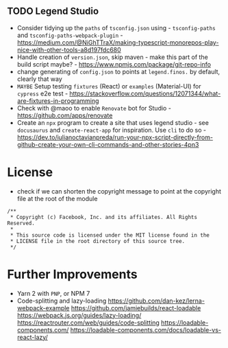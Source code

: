 ## TODO Legend Studio

- Consider tidying up the `paths` of `tsconfig.json` using - `tsconfig-paths` and `tsconfig-paths-webpack-plugin` - https://medium.com/@NiGhTTraX/making-typescript-monorepos-play-nice-with-other-tools-a8d197fdc680
- Handle creation of `version.json`, skip maven - make this part of the build script maybe? - https://www.npmjs.com/package/git-repo-info
- change generating of `config.json` to points at `legend.finos.` by default, clearly that way
- `MAYBE` Setup testing `fixtures` (React) or `examples` (Material-UI) for `cypress` e2e test - https://stackoverflow.com/questions/12071344/what-are-fixtures-in-programming
- Check with @maoo to enable `Renovate` bot for Studio - https://github.com/apps/renovate
- Create an `npx` program to create a site that uses legend studio - see `docusaurus` and `create-react-app` for inspiration. Use `cli` to do so - https://dev.to/iulianoctavianpreda/run-your-npx-script-directly-from-github-create-your-own-cli-commands-and-other-stories-4pn3

# License

- check if we can shorten the copyright message to point at the copyright file at the root of the module

```
/**
 * Copyright (c) Facebook, Inc. and its affiliates. All Rights Reserved.
 *
 * This source code is licensed under the MIT license found in the
 * LICENSE file in the root directory of this source tree.
 */
```

# Further Improvements

- Yarn 2 with `PNP`, or NPM 7
- Code-splitting and lazy-loading
  https://github.com/dan-kez/lerna-webpack-example
  https://github.com/jamiebuilds/react-loadable
  https://webpack.js.org/guides/lazy-loading/
  https://reactrouter.com/web/guides/code-splitting
  https://loadable-components.com/
  https://loadable-components.com/docs/loadable-vs-react-lazy/
